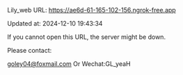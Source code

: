 Lily_web URL: https://ae6d-61-165-102-156.ngrok-free.app

Updated at: 2024-12-10 19:43:34

If you cannot open this URL, the server might be down.

Please contact: 

goley04@foxmail.com Or Wechat:GL_yeaH